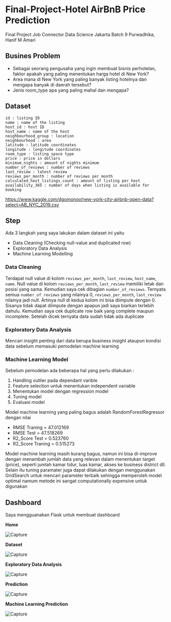 # Final-Project-Hotel AirBnB Price Prediction

Final Project Job Connector Data Science Jakarta Batch 9 Purwadhika, Hanif M Amari

## Busines Problem
- Sebagai seorang pengusaha yang ingin membuat bisnis perhotelan, faktor apakah yang paling menentukan harga hotel di New York?
- Area mana di New York yang paling banyak listing hotelnya dan mengapa banyak di daerah tersebut?
- Jenis room_type apa yang paling mahal dan mengapa?

## Dataset

    id : listing ID
    name : name of the listing
    host_id : host ID
    host_name : name of the host                     
    neighbourhood_group : location            
    neighbourhood : area                
    latitude : latitude coordinates                     
    longitude : longitude coordinates                      
    room_type : listing space type                     
    price : price in dollars                       
    minimum_nights : amount of nights minimum                
    number_of_reviews : number of reviews               
    last_review : latest review                  
    reviews_per_month : number of reviews per month              
    calculated_host_listings_count : amount of listing per host 
    availability_365 : number of days when listing is available for booking     
    
https://www.kaggle.com/dgomonov/new-york-city-airbnb-open-data?select=AB_NYC_2019.csv

## Step
Ada 3 langkah yang saya lakukan dalam dataset ini yaitu
- Data Cleaning (Checking null-value and duplicated row)
- Exploratory Data Analysis
- Machine Learning Modelling

### Data Cleaning
Terdapat null value di kolom `reviews_per_month`, `last_review`, `host_name`, `name`. Null value di kolom `reviews_per_month`, `last_review` memiliki letak dan posisi yang sama. Kemudian saya cek dibagian `number_of_reviews`. Ternyata semua `number_of_reviews` yang nilainya 0, `reviews_per_month`, `last_review` nilainya jadi null. Artinya null di kedua kolom ini bisa diimpute dengan 0. Sisanya tidak dapat diimpute dengan apapun jadi saya biarkan terlebih dahulu. Kemudian saya cek duplicate row baik yang complete maupun incomplete. Setelah dicek ternyata data sudah tidak ada duplicate 

### Exploratory Data Analysis
Mencari insight penting dari data berupa business insight ataupun kondisi data sebelum memasuki pemodelan machine learning

### Machine Learning Model
Sebelum pemodelan ada beberapa hal yang perlu dilakukan :
1. Handling outlier pada dependant varible
2. Feature selection untuk menentukan independent variable
3. Menentukan model dengan regression model
4. Tuning model
5. Evaluasi model

Model machine learning yang paling bagus adalah RandomForestRegressor dengan nilai
- RMSE Traning     = 47.012169
- RMSE Test        = 47.518269	
- R2_Score Test    = 0.523760
- R2_Score Traning = 0.515273

Model machine learning masih kurang bagus, namun ini bisa di-improve dengan menambah jumlah data yang relevan dalam menentukan target (price), seperti jumlah kamar tidur, luas kamar, akses ke business district dll. Selain itu tuning paramater juga dapat dilakukan dengan menggunakan GridSearch untuk mencari parameter terbaik sehingga memperoleh model optimal namum metode ini sangat computationally expensive untuk digunakan

## Dashboard
Saya mengguanakan Flask untuk membuat dashboard

**Home**

![Capture](https://user-images.githubusercontent.com/60425527/92688272-47ccb300-f367-11ea-80de-e4d00dc84d64.PNG)

**Dataset**

![Capture](https://user-images.githubusercontent.com/60425527/92708097-0eed0800-f380-11ea-8f25-4f45beda905e.PNG)

**Exploratory Data Analysis**

![Capture](https://user-images.githubusercontent.com/60425527/92708552-68edcd80-f380-11ea-95e6-e3de99686793.PNG)

**Prediction**

![Capture](https://user-images.githubusercontent.com/60425527/92708805-99ce0280-f380-11ea-80dd-8db0e4a31ead.PNG)

**Machine Learning Prediction**

![Capture](https://user-images.githubusercontent.com/60425527/92709138-dc8fda80-f380-11ea-9be1-1cfcdc26fd2a.PNG)
